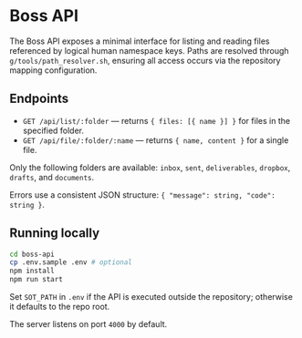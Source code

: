 # Boss API

The Boss API exposes a minimal interface for listing and reading files referenced by logical human namespace keys. Paths are resolved through `g/tools/path_resolver.sh`, ensuring all access occurs via the repository mapping configuration.

## Endpoints

- `GET /api/list/:folder` — returns `{ files: [{ name }] }` for files in the specified folder.
- `GET /api/file/:folder/:name` — returns `{ name, content }` for a single file.

Only the following folders are available: `inbox`, `sent`, `deliverables`, `dropbox`, `drafts`, and `documents`.

Errors use a consistent JSON structure: `{ "message": string, "code": string }`.

## Running locally

```bash
cd boss-api
cp .env.sample .env # optional
npm install
npm run start
```

Set `SOT_PATH` in `.env` if the API is executed outside the repository; otherwise it defaults to the repo root.

The server listens on port `4000` by default.


